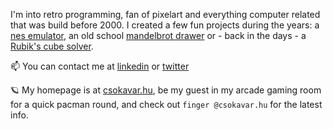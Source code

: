 I'm into retro programming, fan of pixelart and everything computer related that was build before 2000. I created a few fun projects during the years: a [nes emulator](https://nes.csokavar.hu), an old school [mandelbrot drawer](https://mandelbrot.csokavar.hu) or - back in the days -  a [Rubik's cube solver](https://rubik.csokavar.hu).

📫 You can contact me at [linkedin](https://www.linkedin.com/in/ncsdavid/) or [twitter](https://twitter.com/encse) 

 🪐 My homepage is at [csokavar.hu](https://csokavar.hu/about), be my guest in my arcade gaming room for a quick pacman round, and check out `finger @csokavar.hu` for the latest info.

